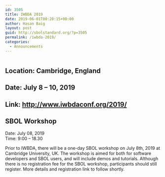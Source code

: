 ```yaml
---
id: 3505
title: IWBDA 2019
date: 2019-06-01T00:20:15+00:00
author: Hasan Baig
layout: post
guid: http://sbolstandard.org/?p=3505
permalink: /iwbda-2019/
categories:
  - Announcements
---
```

<figure class="wp-block-image"><img src="http://sbolstandard.org/wp-content/uploads/2019/06/IWBDA2019-1024x590.png" alt="" class="wp-image-3507" srcset="https://sbolstandard.org/wp-content/uploads/2019/06/IWBDA2019-1024x590.png 1024w, https://sbolstandard.org/wp-content/uploads/2019/06/IWBDA2019-300x173.png 300w, https://sbolstandard.org/wp-content/uploads/2019/06/IWBDA2019-768x442.png 768w, https://sbolstandard.org/wp-content/uploads/2019/06/IWBDA2019-624x359.png 624w, https://sbolstandard.org/wp-content/uploads/2019/06/IWBDA2019.png 1783w" sizes="(max-width: 1024px) 100vw, 1024px" /></figure> 

## Location: Cambridge, England

## Date: July 8 &#8211; 10, 2019

## Link: <http://www.iwbdaconf.org/2019/>

## SBOL Workshop

Date: July 08, 2019  
Time: 9:00 &#8211; 18.30  
  
Prior to IWBDA, there will be a one-day SBOL workshop on July 8th, 2019 at Cambridge University, UK. The workshop is aimed for both for software developers and SBOL users, and will include demos and tutorials. Although there is no registration fee for the SBOL workshop, participants should still register. More details and registration link to follow shortly.